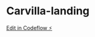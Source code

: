 # Carvilla-landing

[Edit in Codeflow ⚡️](https://stackblitz.com/~/github.com/Vladislav2397/Carvilla-landing)